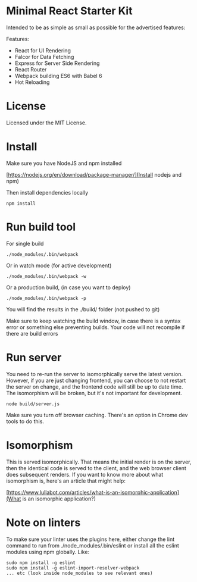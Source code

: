 # Minimal React Starter Kit

Intended to be as simple as small as possible for the advertised features:

Features:
- React for UI Rendering
- Falcor for Data Fetching
- Express for Server Side Rendering
- React Router
- Webpack building ES6 with Babel 6
- Hot Reloading

# License

Licensed under the MIT License.

# Install

Make sure you have NodeJS and npm installed

[https://nodejs.org/en/download/package-manager/](Install nodejs and npm)

Then install dependencies locally

```
npm install
```

# Run build tool

For single build

```
./node_modules/.bin/webpack
```

Or in watch mode (for active development)

```
./node_modules/.bin/webpack -w
```

Or a production build, (in case you want to deploy)

```
./node_modules/.bin/webpack -p
```

You will find the results in the ./build/ folder (not pushed to git)

Make sure to keep watching the build window, in case there is
a syntax error or something else preventing builds. Your code will not
recompile if there are build errors

# Run server

You need to re-run the server to isomorphically serve the latest
version. However, if you are just changing frontend, you can choose
to not restart the server on change, and the frontend code will still
be up to date time. The isomorphism will be broken, but it's not
important for development.

```
node build/server.js
```

Make sure you turn off browser caching. There's an option in Chrome
dev tools to do this.

# Isomorphism

This is served isomorphically. That means the initial render is 
on the server, then the identical code is served to the client, and
the web browser client does subsequent renders. If you want to know
more about what isomorphism is, here's an article that might help:

[https://www.lullabot.com/articles/what-is-an-isomorphic-application](What is an isomorphic application?)

# Note on linters

To make sure your linter uses the plugins here, either change the lint command
to run from ./node_modules/.bin/eslint or install all the eslint modules
using npm globally. Like:

```
sudo npm install -g eslint
sudo npm install -g eslint-import-resolver-webpack
... etc (look inside node_modules to see relevant ones)
```
